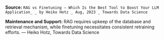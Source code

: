 **Source:** `RAG vs Finetuning — Which Is the Best Tool to Boost Your LLM Application_ _ by Heiko Hotz _ Aug, 2023 _ Towards Data Science`

**Maintenance and Support:**
RAG requires upkeep of the database and retrieval mechanism, while finetuning necessitates consistent retraining efforts. — Heiko Hotz, Towards Data Science
